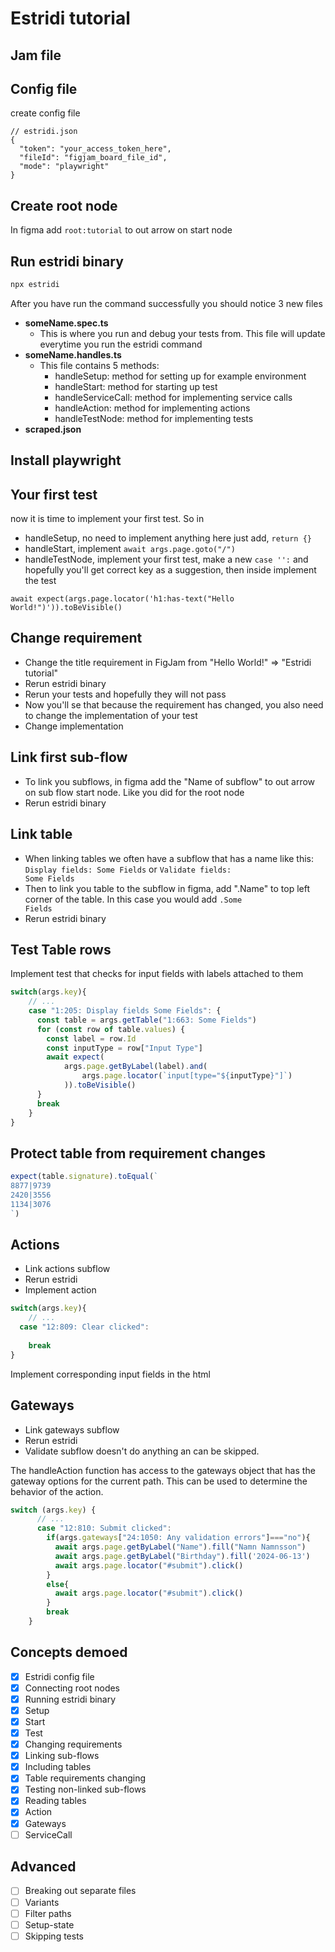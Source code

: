 # Estridi tutorial

## Jam file

## Config file
create config file
```json5
// estridi.json
{
  "token": "your_access_token_here",
  "fileId": "figjam_board_file_id",
  "mode": "playwright"
}
```

## Create root node
In figma add <code>root:tutorial</code> to out arrow on start node

## Run estridi binary
```bash
npx estridi
```
After you have run the command successfully you should notice 3 new files
- **someName.spec.ts**
  - This is where you run and debug your tests from. This file will update everytime you run the estridi command
- **someName.handles.ts**
  - This file contains 5 methods:
    - handleSetup: method for setting up for example environment
    - handleStart: method for starting up test
    - handleServiceCall: method for implementing service calls
    - handleAction: method for implementing actions
    - handleTestNode: method for implementing tests
- **scraped.json**

## Install playwright

## Your first test
now it is time to implement your first test. So in
- handleSetup, no need to implement anything here just add, `return {}`
- handleStart, implement `await args.page.goto("/")`
- handleTestNode, implement your first test, make a new `case '':` and hopefully you'll get correct key as a suggestion, then inside implement the test 
```
await expect(args.page.locator('h1:has-text("Hello World!")')).toBeVisible()
```

## Change requirement
- Change the title requirement in FigJam from "Hello World!" => "Estridi tutorial"
- Rerun estridi binary
- Rerun your tests and hopefully they will not pass
- Now you'll se that because the requirement has changed, you also need to change the implementation of your test
- Change implementation

## Link first sub-flow
- To link you subflows, in figma add the "Name of subflow" to out arrow on sub flow start node. Like you did for the root node
- Rerun estridi binary

## Link table
- When linking tables we often have a subflow that has a name like this: <code>Display fields: Some Fields</code> or <code>Validate fields: Some Fields</code>
- Then to link you table to the subflow in figma, add ".Name" to top left corner of the table. In this case you would add <code>.Some Fields</code>
- Rerun estridi binary

## Test Table rows
Implement test that checks for input fields with labels attached to them

```javascript
switch(args.key){
    // ...
    case "1:205: Display fields Some Fields": {
      const table = args.getTable("1:663: Some Fields")
      for (const row of table.values) {
        const label = row.Id
        const inputType = row["Input Type"]
        await expect(
            args.page.getByLabel(label).and(
                args.page.locator(`input[type="${inputType}"]`)
            )).toBeVisible()
      }
      break
    }
}
```

## Protect table from requirement changes
```javascript
expect(table.signature).toEqual(`
8877|9739
2420|3556
1134|3076
`)
```

## Actions
- Link actions subflow
- Rerun estridi
- Implement action

```javascript
switch(args.key){
    // ...
  case "12:809: Clear clicked":
    
    break
}
```

Implement corresponding input fields in the html

## Gateways
- Link gateways subflow
- Rerun estridi
- Validate subflow doesn't do anything an can be skipped. 

The handleAction function has access to the gateways object 
that has the gateway options for the current path. 
This can be used to determine the behavior of the action. 

```javascript
switch (args.key) {
      // ...
      case "12:810: Submit clicked":
        if(args.gateways["24:1050: Any validation errors"]==="no"){
          await args.page.getByLabel("Name").fill("Namn Namnsson")
          await args.page.getByLabel("Birthday").fill('2024-06-13')
          await args.page.locator("#submit").click()
        }
        else{
          await args.page.locator("#submit").click()
        }
        break
    }
```

## Concepts demoed
- [x] Estridi config file
- [x] Connecting root nodes
- [x] Running estridi binary
- [x] Setup
- [x] Start
- [x] Test
- [x] Changing requirements
- [x] Linking sub-flows
- [x] Including tables
- [x] Table requirements changing
- [x] Testing non-linked sub-flows
- [x] Reading tables
- [x] Action
- [x] Gateways
- [ ] ServiceCall

## Advanced
- [ ] Breaking out separate files
- [ ] Variants
- [ ] Filter paths
- [ ] Setup-state
- [ ] Skipping tests
